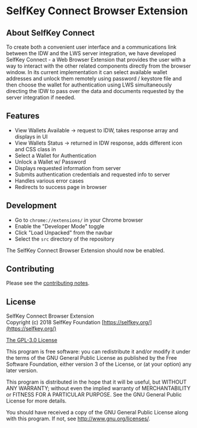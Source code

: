 # SelfKey Connect Browser Extension

## About SelfKey Connect
To create both a convenient user interface and a communications link between the IDW and the LWS server integration, we have developed SelfKey Connect - a Web Browser Extension that provides the user with a way to interact with the other related components directly from the browser window. In its current implementation it can select available wallet addresses and unlock them remotely using password / keystore file and then choose the wallet for authentication using LWS simultaneously directing the IDW to pass over the data and documents requested by the server integration if needed.

## Features
* View Wallets Available -> request to IDW, takes response array and displays in UI
* View Wallets Status -> returned in IDW response, adds different icon and CSS class in
* Select a Wallet for Authentication
* Unlock a Wallet w/ Password
* Displays requested information from server
* Submits authentication credentials and requested info to server
* Handles various error cases
* Redirects to success page in browser

## Development

* Go to `chrome://extensions/` in your Chrome browser
* Enable the "Developer Mode" toggle
* Click "Load Unpacked" from the navbar
* Select the `src` directory of the repository

The SelfKey Connect Browser Extension should now be enabled.

## Contributing

Please see the [contributing notes](CONTRIBUTING.md).

## License
SelfKey Connect Browser Extension    
Copyright (c) 2018 SelfKey Foundation [https://selfkey.org/](https://selfkey.org/)

[The GPL-3.0 License](http://opensource.org/licenses/GPL-3.0)

This program is free software: you can redistribute it and/or modify
it under the terms of the GNU General Public License as published by
the Free Software Foundation, either version 3 of the License, or
(at your option) any later version.

This program is distributed in the hope that it will be useful,
but WITHOUT ANY WARRANTY; without even the implied warranty of
MERCHANTABILITY or FITNESS FOR A PARTICULAR PURPOSE.  See the
GNU General Public License for more details.

You should have received a copy of the GNU General Public License
along with this program.  If not, see <http://www.gnu.org/licenses/>.
